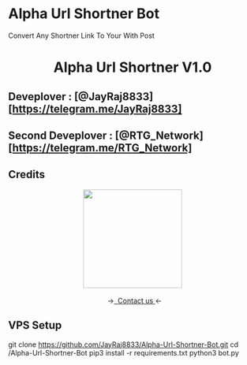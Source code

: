 # Alpha Url Shortner Bot
Convert Any Shortner Link To Your With Post



</p>
<h1 align="center">
  <b>Alpha Url Shortner V1.0</b>
</h1>

## Deveplover : [@JayRaj8833][https://telegram.me/JayRaj8833]
## Second Deveplover : [@RTG_Network][https://telegram.me/RTG_Network]

## Credits 
<p></p><div class="separator" style="clear: both; text-align: center;"><a href="https://telegram.me/JayRaj8833" imageanchor="1" style="margin-left: 1em; margin-right: 1em;" target="_blank"><img border="0" data-original-height="1080" data-original-width="1080" height="200" src="https://raw.githubusercontent.com/JayRaj8833/Alpha-Url-Shortner-Bot/main/20231122_143416_0000.png?token=GHSAT0AAAAAACKPBGLZ3QML6TBBTYGMSVN6ZLAGJAQ" width="200" /></a></div><br /><div style="text-align: center;">&nbsp; -&gt;<a href="https://telegram.me/JayRaj8833" target="_blank">&nbsp; Contact us </a>&lt;-</div><p></p>

## VPS Setup 

git clone https://github.com/JayRaj8833/Alpha-Url-Shortner-Bot.git
cd /Alpha-Url-Shortner-Bot
pip3 install -r requirements.txt
python3 bot.py
